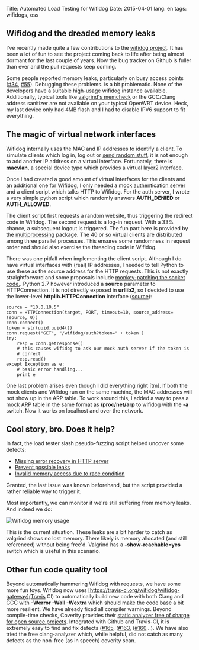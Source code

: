 Title: Automated Load Testing for Wifidog
Date: 2015-04-01
lang: en
tags: wifidogs, oss

## Wifidog and the dreaded memory leaks ##

I've recently made quite a few contributions to the
[wifidog project](http://dev.wifidog.org/). It has
been a lot of fun to see the project coming back to life after being almost
dormant for the last couple of years. Now the bug tracker on Github is fuller
than ever and the pull requests keep coming.

Some people reported memory leaks, particularly on busy access points
([#34](https://github.com/wifidog/wifidog-gateway/issues/34),
[#55](https://github.com/wifidog/wifidog-gateway/issues/55#issuecomment-85004888)).
Debugging these problems. is a bit problematic. None of the developers
have a suitable high-usage wifidog instance available. Additionally,
typical tools like [valgrind's memcheck](http://valgrind.org/info/tools.html)
or the GCC/Clang address sanitizer are not available on your typical
OpenWRT device. Heck, my last device only had 4MB flash and I had
to disable IPV6 support to fit everything.


## The magic of virtual network interfaces ##

Wifidog internally uses the MAC and IP addresses to identify a client.
To simulate clients which log in, log out or
[send random stuff](https://en.wikipedia.org/wiki/Fuzzing), it is not
enough to add another IP address on a virtual interface. Fortunately,
there is
[**macvlan**](http://backreference.org/2014/03/20/some-notes-on-macvlanmacvtap/),
a special device type which provides a virtual layer2 interface.

Once I had created a good amount of virtual interfaces for the clients
and an additional one for Wifidog, I only needed a mock 
[authentication server](http://dev.wifidog.org/wiki/doc/developer/FlowDiagram)
and a client script which talks HTTP to Wifidog.
For the auth server, I wrote a very simple python script which randomly
answers **AUTH\_DENIED** or **AUTH\_ALLOWED**.

The client script first requests a random website,
thus triggering the redirect code in Wifidog. The second request is a log-in
request. With a 33% chance, a subsequent logout is triggered. The fun part
here is provided by the [multiprocessing](https://docs.python.org/2/library/multiprocessing.html)
package. The 40 or so virtual clients are distributed among three parallel
processes. This ensures some randomness in request order and should also
exercise the threading code in Wifidog.

There was one pitfall when implementing the client script. Although I do have
virtual interfaces with (real) IP addresses, I needed to tell Python
to use these as the source address for the HTTP requests. This is not exactly
straightforward and some proposals include
[monkey-patching the socket code.](http://stackoverflow.com/a/1150423/4306056).
Python 2.7 however introduced a **source** parameter to HTTPConnection. It is
not directly exposed in **urllib2**, so I decided to use the lower-level
**httplib.HTTPConnection** interface ([source](http://stackoverflow.com/a/19548555/4306056)):

    source = "10.0.10.5"
    conn = HTTPConnection(target, PORT, timeout=10, source_address=(source, 0))
    conn.connect()
    token = str(uuid.uuid4())
    conn.request("GET", "/wifidog/auth?token=" + token )
    try:
        resp = conn.getresponse()
        # this causes wifidog to ask our mock auth server if the token is
        # correct
        resp.read()
    except Exception as e:
        # basic error handling...
        print e

One last problem arises even though I did everything right [tm]. If both
the mock clients and Wifidog run on the same machine, the MAC addresses will
not show up in the ARP table. To work around this, I added a way to pass
a mock ARP table in the same format as **/proc/net/arp** to wifidog with
the **-a** switch. Now it works on localhost and over the network.

## Cool story, bro. Does it help? ##

In fact, the load tester slash pseudo-fuzzing script helped uncover some defects:

* [Missing error recovery in HTTP server](https://github.com/wifidog/wifidog-gateway/pull/173)
* [Prevent possible leaks](https://github.com/wifidog/wifidog-gateway/pull/169)
* [Invalid memory access due to race condition](https://github.com/wifidog/wifidog-gateway/pull/168)

Granted, the last issue was known beforehand, but the script provided a rather
reliable way to trigger it.

Most importantly, we can monitor if we're still suffering from memory leaks. And indeed we do:

![Wifidog memory usage](|filename|/images/wifidog_memory_usage.png)

This is the current situation.
These leaks are a bit harder to catch as valgrind shows no lost memory. There likely
is memory allocated (and still referenced) without being free'd. Valgrind has a
**-show-reachable=yes** switch which is useful in this scenario.

## Other fun code quality tool ##

Beyond automatically hammering Wifidog with requests, we have some more fun toys.
Wifidog now uses [https://travis-ci.org/wifidog/wifidog-gateway](Travis CI) to
automatically build new code with both Clang and GCC with
**-Werror -Wall -Wextra** which should make the code base a bit more resilient.
We have already fixed all compiler warnings.
Beyond compile-time checks, Coverity provides their [static analyzer free of charge
for open source projects](https://scan.coverity.com/projects/4595).
Integrated with Github and Travis-CI, it is extremely
easy to find and fix defects ([#165](https://github.com/wifidog/wifidog-gateway/pull/165),
([#163](https://github.com/wifidog/wifidog-gateway/pull/160),
([#160](https://github.com/wifidog/wifidog-gateway/pull/160)…).
We have also tried the free clang-analyzer which, while helpful,
did not catch as many defects as the non-free (as in speech) coverity scan.

